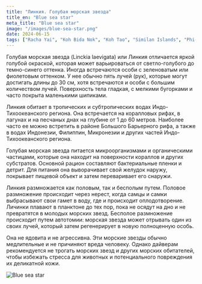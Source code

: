 ```yaml
---
title: "Линкия. Голубая морская звезда"
title_en: "Blue sea star"
meta_title: "Blue sea star"
image: "/images/blue-sea-star.png"
date: 2024-06-15
tags: ["Racha Yai", "Koh Bida Nok", "Koh Tao", "Similan Islands", "Phi-Phi"]
---
```


Голубая морская звезда (Linckia laevigata) или Линкия отличается яркой голубой окраской, которая может варьироваться от светло-голубого до темно-синего оттенка. Иногда встречаются особи с зеленоватым или фиолетовым оттенком. У нее обычно пять лучей (рук), которые могут достигать длины до 30 см, хотя встречаются и особи с большим количеством лучей. Поверхность тела гладкая, с мелкими бугорками и часто покрыта маленькими шипиками.

Линкия обитает в тропических и субтропических водах Индо-Тихоокеанского региона. Она встречается на коралловых рифах, в лагунах и на песчаных днах на глубине от 1 до 60 метров. Наиболее часто ее можно встретить в районе Большого Барьерного рифа, а также в водах Индонезии, Филиппин, Микронезии и других частей Индо-Тихоокеанского региона.

Голубая морская звезда питается микроорганизмами и органическими частицами, которые она находит на поверхности кораллов и других субстратов. Основной рацион составляют бактериальные пленки и детрит. Для питания она выворачивает свой желудок наружу, покрывает пищевой объект и затем переваривает его снаружи.

Линкия размножается как половым, так и бесполым путем. Половое размножение происходит через нерест, когда самцы и самки выбрасывают свои гамет в воду, где и происходит оплодотворение. Личинки плавают в планктоне до тех пор, пока не осядут на дно и не превратятся в молодых морских звезд. Бесполое размножение происходит путем автотомии: морская звезда может отрывать один из своих лучей, который затем регенерирует в новую полноценную особь.

Она не ядовита и не агрессивна. Эти морские звезды обычно медлительные и не причиняют вреда человеку. Однако дайверам рекомендуется не трогать морских звезд и других морских обитателей, чтобы избежать стресса для животных и потенциального повреждения их деликатной кожи.

![Blue sea star](https://github.com/Muratov-Egor/diversnotes/blob/master/assets/images/blue-sea-star-2.png?raw=true "Blue sea star")
